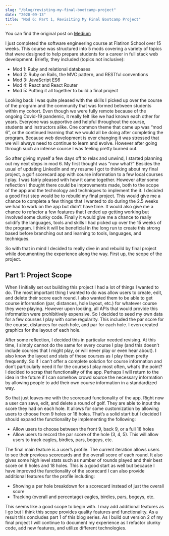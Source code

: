 ```yaml
---
slug: "/blog/revisting-my-final-bootcamp-project"
date: "2020-09-13"
title: "Mod 6: Part 1, Revisiting My Final Bootcamp Project"
---
```


You can find the original post on [Medium](https://medium.com/@dkersten1994/mod-6-part-1-revisiting-my-final-bootca-62ae8606fb8e)

I just completed the software engineering course at Flatiron School over 15 weeks. This course was structured into 5 mods covering a variety of topics that were designed to help prepare students for a career in full stack web development. Briefly, they included (topics not inclusive):

- Mod 1: Ruby and relational databases
- Mod 2: Ruby on Rails, the MVC pattern, and RESTful conventions
- Mod 3: JavaScript ES6
- Mod 4: React and React Router
- Mod 5: Putting it all together to build a final project

Looking back I was quite pleased with the skills I picked up over the course of the program and the community that was formed between students within my cohort. Even though we were fully remote because of the ongoing Covid-19 pandemic, it really felt like we had known each other for years. Everyone was supportive and helpful throughout the course, students and instructors alike. One common theme that came up was “mod 6”, or the continued learning that we would all be doing after completing the program. Because web development is ever changing it was stressed that we will always need to continue to learn and evolve. However after going through such an intense course I was feeling pretty burned out.

So after giving myself a few days off to relax and unwind, I started planning out my next steps in mod 6. My first thought was “now what?” Besides the usual of updating LinkedIn and my resume I got to thinking about my final project, a golf scorecard app with course information to a few local courses I play. I was fairly pleased with how it came together. However after some reflection I thought there could be improvements made, both to the scope of the app and the technology and techniques to implement the it. I decided a good first step would be to rebuild my final project. This would give me a chance to complete a few things that I wanted to do during the 2.5 weeks we had to work on the app but didn’t have time. It would also give me a chance to refactor a few features that I ended up getting working but involved some clunky code. Finally it would give me a chance to really solidify the languages, tools and skills I had picked up over the 15 weeks of the program. I think it will be beneficial in the long run to create this strong based before branching out and learning to tools, languages, and techniques.

So with that in mind I decided to really dive in and rebuild by final project while documenting the experience along the way. First up, the scope of the project.

## Part 1: Project Scope

When I initially set out building this project I had a lot of things I wanted to do. The most important thing I wanted to do was allow users to create, edit, and delete their score each round. I also wanted them to be able to get course information (par, distances, hole layout, etc.) for whatever course they were playing. However upon looking, all APIs that would provide this information were prohibitively expensive. So I decided to seed my own data for a few courses I play with some regularity. This included the par score for the course, distances for each hole, and par for each hole. I even created graphics for the layout of each hole.

After some reflection, I decided this in particular needed revising. At this time, I simply cannot do the same for every course I play (and this doesn’t include courses that I might play, or will never play or even hear about). I also know the layout and stats of these courses as I play them pretty frequently. So if I can’t offer a complete solution for course information and don’t particularly need it for the courses I play most often, what’s the point? I decided to scrap that functionality of the app. Perhaps I will return to the idea in the future if I can somehow crowd source the necessary information by allowing people to add their own course information in a standardized way.

So that just leaves me with the scorecard functionality of the app. Right now a user can save, edit, and delete a round of golf. They are able to input the score they had on each hole. It allows for some customization by allowing users to choose from 9 holes or 18 holes. That’s a solid start but I decided I should expand the functionality by implementing the following:

- Allow users to choose between the front 9, back 9, or a full 18 holes
- Allow users to record the par score of the hole (3, 4, 5). This will allow users to track eagles, birdies, pars, bogeys, etc.

The final main feature is a user’s profile. The current iteration allows users to see their previous scorecards and the overall score of each round. It also gives some high level stats such as number of rounds played and their best score on 9 holes and 18 holes. This is a good start as well but because I have improved the functionality of the scorecard I can also provide additional features for the profile including:

- Showing a per hole breakdown for a scorecard instead of just the overall score
- Tracking (overall and percentage) eagles, birdies, pars, bogeys, etc.

This seems like a good scope to begin with. I may add additional features as I go but I think this scope provides quality features and functionality. As a result this concludes part 1 of this blog series. As I build out version 2 of my final project I will continue to document my experience as I refactor clunky code, add new features, and utilize different technologies.
